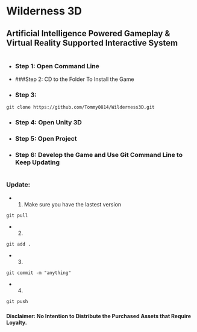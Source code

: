 # Wilderness 3D
## Artificial Intelligence Powered Gameplay & Virtual Reality Supported Interactive System
#
#
* ### Step 1: Open Command Line
* ###Step 2: CD to the Folder To Install the Game
* ### Step 3: 
```
git clone https://github.com/Tommy0814/Wilderness3D.git
```
* ### Step 4: Open Unity 3D
* ### Step 5: Open Project
* ### Step 6: Develop the Game and Use Git Command Line to Keep Updating
#
#
### Update:
* 1. Make sure you have the lastest version
```
git pull
```
* 2. 
```
git add .
```
* 3.
```
git commit -m "anything"
```
* 4.
```
git push
```
###
###
#### Disclaimer: No Intention to Distribute the Purchased Assets that Require Loyalty.
